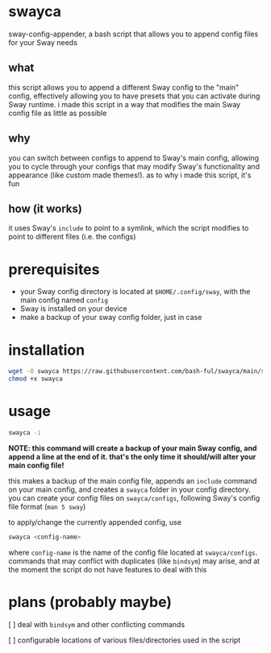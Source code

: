 # swayca
sway-config-appender, a bash script that allows you to append config files for your Sway needs
## what
this script allows you to append a different Sway config to the "main" config, effectively allowing you to have presets that you can activate during Sway runtime. i made this script in a way that modifies the main Sway config file as little as possible
## why
you can switch between configs to append to Sway's main config, allowing you to cycle through your configs that may modify Sway's functionality and appearance (like custom made themes!). as to why i made this script, it's fun
## how (it works)
it uses Sway's `include` to point to a symlink, which the script modifies to point to different files (i.e. the configs)

# prerequisites
- your Sway config directory is located at `$HOME/.config/sway`, with the main config named `config`
- Sway is installed on your device
- make a backup of your sway config folder, just in case

# installation
```sh
wget -O swayca https://raw.githubusercontent.com/bash-ful/swayca/main/swayca.sh
chmod +x swayca
```

# usage
```sh
swayca -i
```
**NOTE: this command will create a backup of your main Sway config, and append a line at the end of it. that's the only time it should/will alter your main config file!**

this makes a backup of the main config file, appends an `include` command on your main config, and creates a `swayca` folder in your config directory.
you can create your config files on `swayca/configs`, following Sway's config file format (`man 5 sway`)

to apply/change the currently appended config, use
```sh
swayca <config-name>
```
where `config-name` is the name of the config file located at `swayca/configs`.
commands that may conflict with duplicates (like `bindsym`) may arise, and at the moment the script do not have features to deal with this

# plans (probably maybe)
[ ] deal with `bindsym` and other conflicting commands

[ ] configurable locations of various files/directories used in the script
